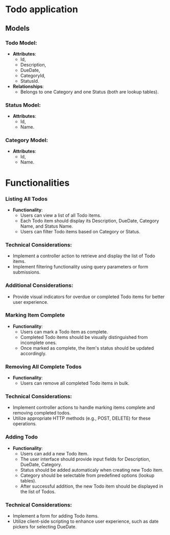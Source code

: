 # Todo application

## Models

### Todo Model:
- **Attributes**: 
    - Id,
    - Description,
    - DueDate,
    - CategoryId,
    - StatusId.
- **Relationships**: 
    - Belongs to one Category and one Status (both are lookup tables).

### Status Model:
- **Attributes**: 
    - Id,
    - Name.

### Category Model:
- **Attributes**: 
    - Id,
    - Name.


# Functionalities

### Listing All Todos
- **Functionality**:
  - Users can view a list of all Todo items.
  - Each Todo item should display its Description, DueDate, Category Name, and Status Name.
  - Users can filter Todo items based on Category or Status.
  
### Technical Considerations:
- Implement a controller action to retrieve and display the list of Todo items.
- Implement filtering functionality using query parameters or form submissions.
  
### Additional Considerations:
- Provide visual indicators for overdue or completed Todo items for better user experience.


### Marking Item Complete
- **Functionality**:
  - Users can mark a Todo item as complete.
  - Completed Todo items should be visually distinguished from incomplete ones.
  - Once marked as complete, the item's status should be updated accordingly.

### Removing All Complete Todos
- **Functionality**:
  - Users can remove all completed Todo items in bulk.

### Technical Considerations:
- Implement controller actions to handle marking items complete and removing completed todos.
- Utilize appropriate HTTP methods (e.g., POST, DELETE) for these operations.

### Adding Todo
- **Functionality**:
  - Users can add a new Todo item.
  - The user interface should provide input fields for Description, DueDate, Category.
  - Status should be added automaticaly when creating new Todo item.
  - Category should be selectable from predefined options (lookup tables).
  - After successful addition, the new Todo item should be displayed in the list of Todos.

### Technical Considerations:
- Implement a form for adding Todo items.
- Utilize client-side scripting to enhance user experience, such as date pickers for selecting DueDate.